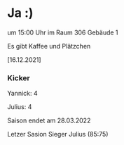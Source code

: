 
# Ja :)

um 15:00 Uhr im Raum 306 Gebäude 1

Es gibt Kaffee und Plätzchen


<!---![image](https://user-images.githubusercontent.com/73311547/125851712-3934142d-7930-4613-8163-7ba796f7bffd.png)-->

[16.12.2021]


### Kicker

Yannick: 4

Julius:  4

Saison endet am 28.03.2022

Letzer Sasion Sieger Julius (85:75)
